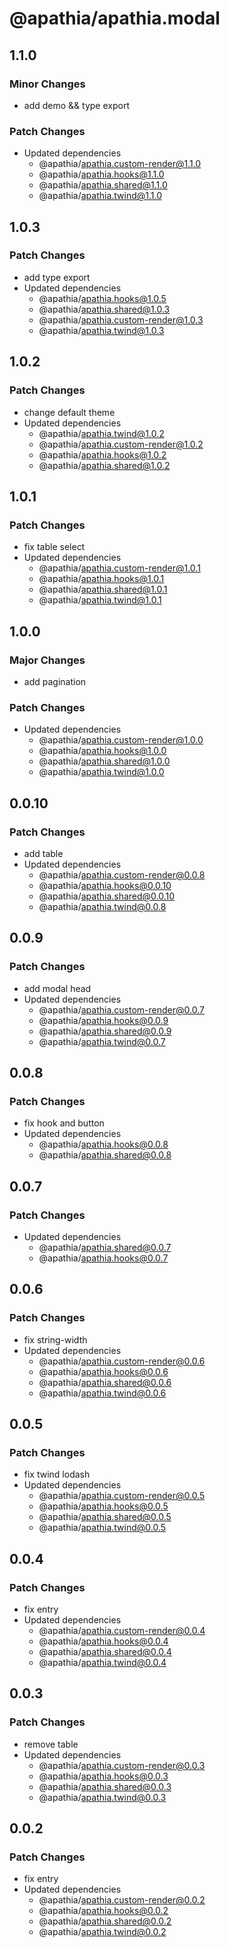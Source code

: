 # @apathia/apathia.modal

## 1.1.0

### Minor Changes

- add demo && type export

### Patch Changes

- Updated dependencies
  - @apathia/apathia.custom-render@1.1.0
  - @apathia/apathia.hooks@1.1.0
  - @apathia/apathia.shared@1.1.0
  - @apathia/apathia.twind@1.1.0

## 1.0.3

### Patch Changes

- add type export
- Updated dependencies
  - @apathia/apathia.hooks@1.0.5
  - @apathia/apathia.shared@1.0.3
  - @apathia/apathia.custom-render@1.0.3
  - @apathia/apathia.twind@1.0.3

## 1.0.2

### Patch Changes

- change default theme
- Updated dependencies
  - @apathia/apathia.twind@1.0.2
  - @apathia/apathia.custom-render@1.0.2
  - @apathia/apathia.hooks@1.0.2
  - @apathia/apathia.shared@1.0.2

## 1.0.1

### Patch Changes

- fix table select
- Updated dependencies
  - @apathia/apathia.custom-render@1.0.1
  - @apathia/apathia.hooks@1.0.1
  - @apathia/apathia.shared@1.0.1
  - @apathia/apathia.twind@1.0.1

## 1.0.0

### Major Changes

- add pagination

### Patch Changes

- Updated dependencies
  - @apathia/apathia.custom-render@1.0.0
  - @apathia/apathia.hooks@1.0.0
  - @apathia/apathia.shared@1.0.0
  - @apathia/apathia.twind@1.0.0

## 0.0.10

### Patch Changes

- add table
- Updated dependencies
  - @apathia/apathia.custom-render@0.0.8
  - @apathia/apathia.hooks@0.0.10
  - @apathia/apathia.shared@0.0.10
  - @apathia/apathia.twind@0.0.8

## 0.0.9

### Patch Changes

- add modal head
- Updated dependencies
  - @apathia/apathia.custom-render@0.0.7
  - @apathia/apathia.hooks@0.0.9
  - @apathia/apathia.shared@0.0.9
  - @apathia/apathia.twind@0.0.7

## 0.0.8

### Patch Changes

- fix hook and button
- Updated dependencies
  - @apathia/apathia.hooks@0.0.8
  - @apathia/apathia.shared@0.0.8

## 0.0.7

### Patch Changes

- Updated dependencies
  - @apathia/apathia.shared@0.0.7
  - @apathia/apathia.hooks@0.0.7

## 0.0.6

### Patch Changes

- fix string-width
- Updated dependencies
  - @apathia/apathia.custom-render@0.0.6
  - @apathia/apathia.hooks@0.0.6
  - @apathia/apathia.shared@0.0.6
  - @apathia/apathia.twind@0.0.6

## 0.0.5

### Patch Changes

- fix twind lodash
- Updated dependencies
  - @apathia/apathia.custom-render@0.0.5
  - @apathia/apathia.hooks@0.0.5
  - @apathia/apathia.shared@0.0.5
  - @apathia/apathia.twind@0.0.5

## 0.0.4

### Patch Changes

- fix entry
- Updated dependencies
  - @apathia/apathia.custom-render@0.0.4
  - @apathia/apathia.hooks@0.0.4
  - @apathia/apathia.shared@0.0.4
  - @apathia/apathia.twind@0.0.4

## 0.0.3

### Patch Changes

- remove table
- Updated dependencies
  - @apathia/apathia.custom-render@0.0.3
  - @apathia/apathia.hooks@0.0.3
  - @apathia/apathia.shared@0.0.3
  - @apathia/apathia.twind@0.0.3

## 0.0.2

### Patch Changes

- fix entry
- Updated dependencies
  - @apathia/apathia.custom-render@0.0.2
  - @apathia/apathia.hooks@0.0.2
  - @apathia/apathia.shared@0.0.2
  - @apathia/apathia.twind@0.0.2
